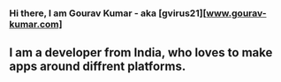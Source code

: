 ### Hi there, I am Gourav Kumar - aka [gvirus21][www.gourav-kumar.com]

## I am a developer from India, who loves to make apps around diffrent platforms.